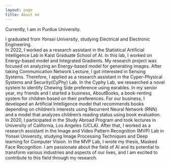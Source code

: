 ```yaml
---
layout: page
title: About me
---
```

Currently, I am in Purdue University. 

I graduated from *Yonsei University*, studying Electrical and Electronic Engineering.  
In 2022, I worked as a research assistant in the Statistical Artificial Intelligence Lab in Kaist Graduate School of AI. In this lab, I worked on Energy-based model and Integrated Gradients. My research project was focused on analyzing an Energy-based model for generating images.
After taking Communication Network Lecture, I got interested in Sensing Systems. Therefore, I applied as a research assistant in the Cyper-Physical Systems and Security(CyPhy) Lab. In the Cyphy Lab, we researched a novel system to identify Chewing Side preference using earables. 
In my senior year, my friends and I started a business, AboutBooks, a book-renting system for children based on their preferences. For our business, I developed an Artificial Intelligence model that recommends books depending on children’s interests using Recurrent Neural Network (RNN) and a model that analyzes children’s reading status using book evaluation. 
In 2020, I participated in the Study Abroad Program and took lectures in University of California, Los Angeles (UCLA). After that, I worked as a research assistant in the Image and Video Pattern Recognition (MVP) Lab in Yonsei University, studying Image Processing Techniques and Deep learning for Computer Vision. In the MVP Lab, I wrote my thesis, Masked Face Recognition. 
I am passionate about the field of AI and its potential to transform various industries and aspects of our lives, and I am excited to contribute to this field through my research.

